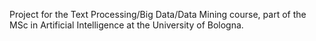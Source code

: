 Project for the Text Processing/Big Data/Data Mining course, part of the MSc in Artificial Intelligence at the University of Bologna.
